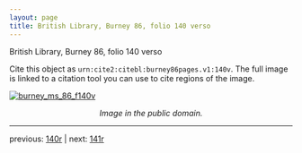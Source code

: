 ```yaml
---
layout: page
title: British Library, Burney 86, folio 140 verso
---
```


British Library, Burney 86, folio 140 verso

Cite this object as `urn:cite2:citebl:burney86pages.v1:140v`.  The full image is linked to a citation tool you can use to cite regions of the image.

[![burney_ms_86_f140v](http://www.homermultitext.org/iipsrv?IIIF=/project/homer/pyramidal/deepzoom/citebl/burney86imgs/v1/burney_ms_86_f140v.tif/full/800,/0/default.jpg)](http://www.homermultitext.org/ict2/?urn=urn:cite2:citebl:burney86imgs.v1:burney_ms_86_f140v) 

<p style="text-align: center; font-style: italic;">Image in the public domain.</p>

---

previous: [140r](../140r/) | next: [141r](../141r/)